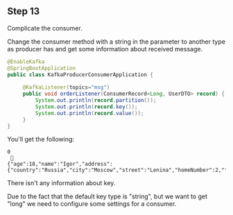 ## Step 13
Complicate the consumer.
 
Change the consumer method with a string in the parameter to another type as producer has
and get some information about received message.
```java
@EnableKafka
@SpringBootApplication
public class KafkaProducerConsumerApplication {
    
     @KafkaListener(topics="msg")
     public void orderListener(ConsumerRecord<Long, UserDTO> record) {
         System.out.println(record.partition());
         System.out.println(record.key());
         System.out.println(record.value());
     }
}
```
You'll get the following:
```
0
        
{"age":18,"name":"Igor","address":{"country":"Russia","city":"Moscow","street":"Lenina","homeNumber":2,"flatNumber":100}}
```
There isn't any information about key.

Due to the fact that the default key type is "string", but we want to get "long"
we need to configure some settings for a consumer.
